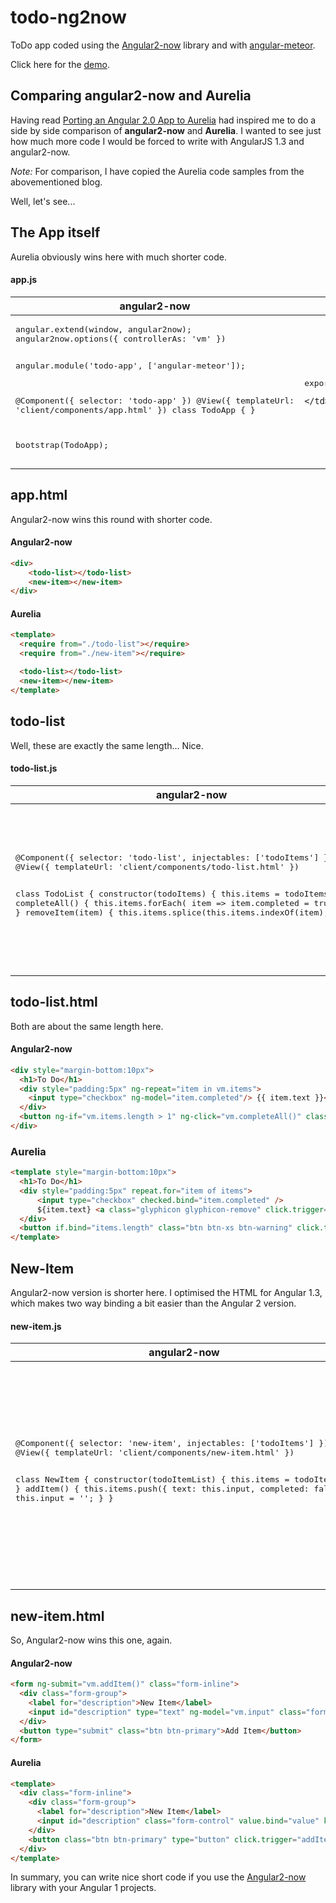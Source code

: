# todo-ng2now

ToDo app coded using the [Angular2-now](https://github.com/pbastowski/angular2-now) library and with [angular-meteor](http://angular-meteor.com/).

Click here for the [demo](http://todo-ng2now.meteor.com/).

## Comparing angular2-now and Aurelia

Having read [Porting an Angular 2.0 App to Aurelia](http://blog.durandal.io/2015/05/20/porting-an-angular-2-0-app-to-aurelia/) had inspired me to do a side by side comparison of **angular2-now** and **Aurelia**. I wanted to see just how much more code I would be forced to write with AngularJS 1.3 and angular2-now. 

*Note:* For comparison, I have copied the Aurelia code samples from the abovementioned blog. 

Well, let's see...

## The App itself

Aurelia obviously wins here with much shorter code.

#### app.js

<table>
<thead>
  <tr>
    <th>
      angular2-now<br>
    </th>
    <th>
      Aurelia<br>
    </th>
  </tr>
</thead>
  <tr>
    <td>
<pre>
angular.extend(window, angular2now);
angular2now.options({ controllerAs: 'vm' })

angular.module('todo-app', ['angular-meteor']);

@Component({ selector: 'todo-app' })
@View({ templateUrl: 'client/components/app.html' })
class TodoApp { }

bootstrap(TodoApp);
</pre>
    </td>
    <td>
<pre>
export class TodoApp {}  
</pre>
    </td>
  </tr>
</table>

## app.html

Angular2-now wins this round with shorter code.

#### Angular2-now
```html
<div>  
    <todo-list></todo-list>
    <new-item></new-item>
</div>
```

#### Aurelia
```html
<template>  
  <require from="./todo-list"></require>
  <require from="./new-item"></require>

  <todo-list></todo-list>
  <new-item></new-item>
</template>
```

## todo-list

Well, these are exactly the same length... Nice.

#### todo-list.js

<table>
<thead>
  <tr>
    <th>
      angular2-now<br>
    </th>
    <th>
      Aurelia<br>
    </th>
  </tr>
</thead>
  <tr>
    <td>
<pre>
@Component({ selector: 'todo-list', injectables: ['todoItems'] })
@View({ templateUrl: 'client/components/todo-list.html' })

class TodoList {
    constructor(todoItems) {
        this.items = todoItems;
    }
    completeAll() {
        this.items.forEach( item => item.completed = true );
    }
    removeItem(item) {
        this.items.splice(this.items.indexOf(item), 1);
    }
}
</pre>
    </td>
    <td>
<pre>
import {TodoItems} from 'services/todo-items';

export class TodoList {  
  static inject = [TodoItems];
  constructor(todoitems) {
    this.items = todoitems.items;
  }
  completeAll() {
    this.items.forEach(item => item.completed = true);
  }
  removeItem(item) {
    this.items.splice(this.items.indexOf(item), 1);
  }
}
</pre>
    </td>
  </tr>
</table>

## todo-list.html

Both are about the same length here.

#### Angular2-now

```html
<div style="margin-bottom:10px">
  <h1>To Do</h1>
  <div style="padding:5px" ng-repeat="item in vm.items">
    <input type="checkbox" ng-model="item.completed"/> {{ item.text }}<a ng-click="vm.removeItem(item)" class="glyphicon glyphicon-remove"></a>
  </div>
  <button ng-if="vm.items.length > 1" ng-click="vm.completeAll()" class="btn btn-xs btn-warning">Complete All</button>
</div>
```

### Aurelia
```html
<template style="margin-bottom:10px">  
  <h1>To Do</h1>
  <div style="padding:5px" repeat.for="item of items">  
      <input type="checkbox" checked.bind="item.completed" />
      ${item.text} <a class="glyphicon glyphicon-remove" click.trigger="$parent.removeItem(item)"></a>
  </div>
  <button if.bind="items.length" class="btn btn-xs btn-warning" click.trigger="completeAll()">Complete All</button>
</template>  
```

## New-Item

Angular2-now version is shorter here. I optimised the HTML for Angular 1.3, which makes two way binding a bit easier than the Angular 2 version.

#### new-item.js

<table>
<thead>
  <tr>
    <th>
      angular2-now<br>
    </th>
    <th>
      Aurelia<br>
    </th>
  </tr>
</thead>
  <tr>
    <td>
<pre>
@Component({ selector: 'new-item', injectables: ['todoItems'] })
@View({ templateUrl: 'client/components/new-item.html' })

class NewItem {
	constructor(todoItemList) {
        this.items = todoItemList
	}
	addItem() {
		this.items.push({
			text: this.input,
			completed: false
		})
		this.input = '';
	}
}
</pre>
    </td>
    <td>
<pre>
import {TodoItems} from 'services/todo-items';

export class NewItem {  
  static inject = [TodoItems];
  constructor(todoitems) {
    this.items = todoitems.items;
  }
  keyPressed($event) {
    if($event.which === 13) {
      this.addItem(this.value);
    }
  }
  addItem(input) {
    this.items.push({
      text: this.value,
      completed: false
    })
    this.value = '';
  }
}
</pre>
    </td>
  </tr>
</table>

## new-item.html

So, Angular2-now wins this one, again.

#### Angular2-now

```html
<form ng-submit="vm.addItem()" class="form-inline">
  <div class="form-group">
    <label for="description">New Item</label>
    <input id="description" type="text" ng-model="vm.input" class="form-control"/>
  </div>
  <button type="submit" class="btn btn-primary">Add Item</button>
</form>
```

#### Aurelia

```html
<template>  
  <div class="form-inline">
    <div class="form-group">
      <label for="description">New Item</label>
      <input id="description" class="form-control" value.bind="value" keyup.trigger="keyPressed($event)">
    </div>
    <button class="btn btn-primary" type="button" click.trigger="addItem()">Add Item</button>
  </div>
</template> 
```

In summary, you can write nice short code if you use the [Angular2-now](https://github.com/pbastowski/angular2-now) library with your Angular 1 projects.
